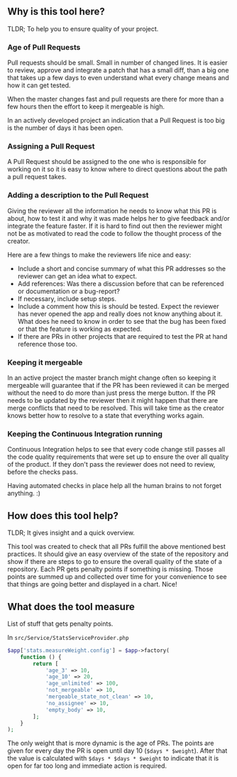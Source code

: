 ## Why is this tool here?

TLDR; To help you to ensure quality of your project.

### Age of Pull Requests
Pull requests should be small. Small in number of changed lines. It is easier to review, approve and integrate a patch that has a small diff,
than a big one that takes up a few days to even understand what every change means and how it can get tested.

When the master changes fast and pull requests are there for more than a few hours then the effort to keep it mergeable is high.

In an actively developed project an indication that a Pull Request is too big is the number of days it has been open.

### Assigning a Pull Request
A Pull Request should be assigned to the one who is responsible for working on it so it is easy to know where to direct questions about the path a pull request takes.

### Adding a description to the Pull Request
Giving the reviewer all the information he needs to know what this PR is about, how to test it and why it was made helps her to give feedback and/or integrate the feature faster.
If it is hard to find out then the reviewer might not be as motivated to read the code to follow the thought process of the creator.

Here are a few things to make the reviewers life nice and easy:

* Include a short and concise summary of what this PR addresses so the reviewer can get an idea what to expect.
* Add references: Was there a discussion before that can be referenced or documentation or a bug-report?
* If necessary, include setup steps.
* Include a comment how this is should be tested. Expect the reviewer has never opened the app and really does not know anything about it. What does he need to know in order to see that the bug has been fixed or that the feature is working as expected.
* If there are PRs in other projects that are required to test the PR at hand reference those too.

### Keeping it mergeable
In an active project the master branch might change often so keeping it mergeable will guarantee that if the PR has been reviewed it can be merged without the need to do more than just press the merge button.
If the PR needs to be updated by the reviewer then it might happen that there are merge conflicts that need to be resolved. This will take time as the creator knows better how to resolve to a state that everything works again.

### Keeping the Continuous Integration running
Continuous Integration helps to see that every code change still passes all the code quality requirements that were set up to ensure the over all quality of the product.
If they don't pass the reviewer does not need to review, before the checks pass.

Having automated checks in place help all the human brains to not forget anything. :)

## How does this tool help?

TLDR; It gives insight and a quick overview.

This tool was created to check that all PRs fulfill the above mentioned best practices.
It should give an easy overview of the state of the repository and show if there are steps to go to ensure the overall quality of the state of a repository.
Each PR gets penalty points if something is missing.
Those points are summed up and collected over time for your convenience to see that things are going better and displayed in a chart.
Nice!

## What does the tool measure

List of stuff that gets penalty points.

In `src/Service/StatsServiceProvider.php`

```php
$app['stats.measureWeight.config'] = $app->factory(
    function () {
        return [
            'age_3' => 10,
            'age_10' => 20,
            'age_unlimited' => 100,
            'not_mergeable' => 10,
            'mergeable_state_not_clean' => 10,
            'no_assignee' => 10,
            'empty_body' => 10,
        ];
    }
);
```

The only weight that is more dynamic is the age of PRs. The points are given for every day the PR is open until day 10 (`$days * $weight`).
After that the value is calculated with `$days * $days * $weight` to indicate that it is open for far too long and immediate action is required.